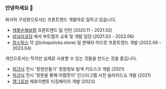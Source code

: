 ### 안녕하세요 👋

회사의 구성원으로서는 프론트엔드 개발자로 일하고 있습니다. <br/>

- [캐롯손해보험](https://www.carrotins.com/) 프론트엔드 팀 인턴 (2020.11 - 2021.02)
- [바닐라코딩](https://www.vanillacoding.co/) 에서 부트캠프 교육 및 개발 담당 (2021.03 - 2022.06)
- [찹스틱스](https://www.chopsticks.market/) 의 샵(chopsticks.store) 및 판매자 어드민 프론트엔드 개발 (2022.06 - 2023.04)

개인으로서는 작지만 실제로 사용할 수 있는 것들을 만드는 것을 즐깁니다. <br/>

- [피크닉](http://piknic.kr/) 전시 '정원만들기' 정원정보 탐색 키오스크 개발 (2021)
- [피크닉](http://piknic.kr/) 전시 '창문을 통해 어렴풋이' 인스타그램 사진 슬라이드쇼 개발 (2021)
- [맹그로브](https://mangrove.city/en/) 제휴이벤트 티징페이지 개발 (2023)
